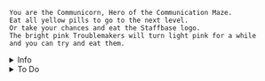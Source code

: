 ```
You are the Communicorn, Hero of the Communication Maze.
Eat all yellow pills to go to the next level.
Or take your chances and eat the Staffbase logo.
The bright pink Troublemakers will turn light pink for a while
and you can try and eat them.
```

<details>
<summary>Info</summary>
Use A,S,W,D or the arrow keys to control the Unicorn.<br>
There are 3 types of Troublemakers with slightly different movement behaviour.<br>
At the first level, 2 random Troublemakers will spawn.<br>
Each next level an extra Troublemaker will spawn.<br>
<b>Points:</b><br>
* Yellow pill = 1 point<br>
* Eating a Troublemaker = 100 points<br>
* Finishing a level = level * 250 points
</details>
<details>
<summary>To Do</summary>
<del>* Add touch controls</del> <br>
* Add info screen + toggle button "?"<br>
* Add a leaderboard. Sort by highest level and lowest death count.<br>
<del>* Changes: Score!!!! Points will be tied to the amount of yellow points eaten.<br>
    Change when a ghost is eaten, respawn a new ghost, and add +1  to variable ghosts eaten.<br>
    Score (in a variable?) is calculated through: yellowPills eaten + ghosts eaten * 200<br>
    next level condition all ghosts eaten will be removed.</del><br>
* After death, a screen will be shown with your final score, <br>
and it could be added what place in the score list that is.
<del>* Live/Death system needs to be changed to have X amount of lives before final death.</del><br>
<del>* Points need to be saved at death</del> <br>
<del>* Grid state should be saved at death</del> <br>
<del>* When a ghost is eaten, a new ghost should spawn</del>
* At scoreboard screen, enter your name. There should be a button somewhere to configure player. <br>
Which shows small menu to load all scores by name/playerId.<br>
Show all names/playerIds.<br>
Ability to delete a name/playerId and all corresponding scores.<br>
--Need to prevent double names, someone deleting someone else?... <br>
<del>* Bug: At scoreboard, when reloading, can continue to play</del> <br>
* Possible bug: Losing 2 lives at once? <br>
</details>